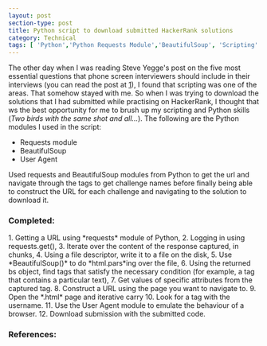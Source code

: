 ```yaml
---
layout: post
section-type: post
title: Python script to download submitted HackerRank solutions
category: Technical
tags: [ 'Python','Python Requests Module','BeautifulSoup', 'Scripting' ]
---
```


The other day when I was reading Steve Yegge's post on the five most essential questions that phone screen interviewers should include in their interviews (you can read the post at [1]), I found that scripting was one of the areas. That somehow stayed with me. So when I was trying to download the solutions that I had submitted while practising on HackerRank, I thought that ws the best opportunity for me to brush up my scripting and Python skills (*Two birds with the same shot and all...*). The following are the Python modules I used in the script: 

<div style="text-align: left">
<ul>
<li> Requests module </li>
<li> BeautifulSoup </li>
<li> User Agent </li>
</ul>
</div>

Used requests and BeautifulSoup modules from Python to get the url and navigate through the tags to get challenge names before finally being able to construct the URL for each challenge and navigating to the solution to download it.

### Completed: 

<div style="text-align:left">
1. Getting a URL using *requests* module of Python,
2. Logging in using requests.get(),
3. Iterate over the content of the response captured, in chunks,
4. Using a file descriptor, write it to a file on the disk,
5. Use *BeautifulSoup()* to do *html.pars*ing over the file,
6. Using the returned bs object, find tags that satisfy the necessary condition (for example, a tag that contains a particular text),
7. Get values of specific attributes from the captured tag.
8. Construct a URL using the page you want to navigate to. 
9. Open the *.html* page and iterative carry 
10. Look for a tag with the username.
11. Use the User Agent module to emulate the behaviour of a browser. 
12. Download submission with the submitted code.
</div>

### References: 

[1]: https://sites.google.com/site/steveyegge2/five-essential-phone-screen-questions
